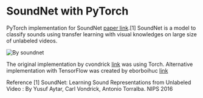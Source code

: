 # SoundNet with PyTorch
PyTorch implementation for SoundNet [paper link](http://web.mit.edu/vondrick/soundnet.pdf).[1]
SoundNet is a model to classify sounds using transfer learning with visual knowledges on large size of unlabeled videos.

![By soundnet](https://camo.githubusercontent.com/0b88af5c13ba987a17dcf90cd58816cf8ef04554/687474703a2f2f70726f6a656374732e637361696c2e6d69742e6564752f736f756e646e65742f736f756e646e65742e6a7067)

The original implementation by cvondrick [link](https://github.com/cvondrick/soundnet) was using Torch. Alternative implementation with TensorFlow was created by eborboihuc [link](https://github.com/eborboihuc/SoundNet-tensorflow) 


Reference 
[1] SoundNet: Learning Sound Representations from Unlabeled Video : By Yusuf Aytar, Carl Vondrick, Antonio Torralba. NIPS 2016
